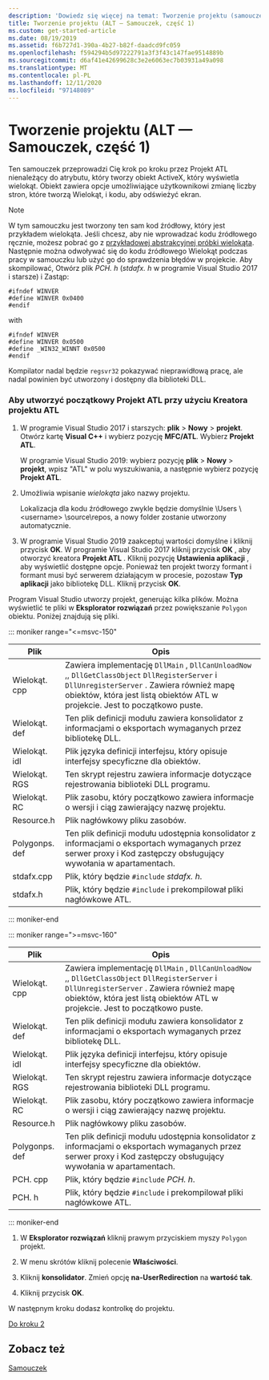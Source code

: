 ```yaml
---
description: 'Dowiedz się więcej na temat: Tworzenie projektu (samouczek ATL, część 1)'
title: Tworzenie projektu (ALT — Samouczek, część 1)
ms.custom: get-started-article
ms.date: 08/19/2019
ms.assetid: f6b727d1-390a-4b27-b82f-daadcd9fc059
ms.openlocfilehash: f594294b5d97222791a3f3f43c147fae9514889b
ms.sourcegitcommit: d6af41e42699628c3e2e6063ec7b03931a49a098
ms.translationtype: MT
ms.contentlocale: pl-PL
ms.lasthandoff: 12/11/2020
ms.locfileid: "97148089"
---
```

# <a name="creating-the-project-atl-tutorial-part-1"></a>Tworzenie projektu (ALT — Samouczek, część 1)

Ten samouczek przeprowadzi Cię krok po kroku przez Projekt ATL nienależący do atrybutu, który tworzy obiekt ActiveX, który wyświetla wielokąt. Obiekt zawiera opcje umożliwiające użytkownikowi zmianę liczby stron, które tworzą Wielokąt, i kodu, aby odświeżyć ekran.

> [!NOTE]
> W tym samouczku jest tworzony ten sam kod źródłowy, który jest przykładem wielokąta. Jeśli chcesz, aby nie wprowadzać kodu źródłowego ręcznie, możesz pobrać go z [przykładowej abstrakcyjnej próbki wielokąta](https://github.com/Microsoft/VCSamples/tree/master/VC2008Samples/ATL/Controls/Polygon). Następnie można odwoływać się do kodu źródłowego Wielokąt podczas pracy w samouczku lub użyć go do sprawdzenia błędów w projekcie.
> Aby skompilować, Otwórz plik *PCH. h* (*stdafx. h* w programie Visual Studio 2017 i starsze) i Zastąp:
>
> ```
> #ifndef WINVER
> #define WINVER 0x0400
> #endif
> ```
>
> with
>
> ```
> #ifndef WINVER
> #define WINVER 0x0500
> #define _WIN32_WINNT 0x0500
> #endif
> ```
>
> Kompilator nadal będzie `regsvr32` pokazywać nieprawidłową pracę, ale nadal powinien być utworzony i dostępny dla biblioteki DLL.

### <a name="to-create-the-initial-atl-project-using-the-atl-project-wizard"></a>Aby utworzyć początkowy Projekt ATL przy użyciu Kreatora projektu ATL

1. W programie Visual Studio 2017 i starszych: **plik**  >  **Nowy**  >  **projekt**. Otwórz kartę **Visual C++** i wybierz pozycję **MFC/ATL**. Wybierz **Projekt ATL**.

   W programie Visual Studio 2019: wybierz pozycję **plik**  >  **Nowy**  >  **projekt**, wpisz "ATL" w polu wyszukiwania, a następnie wybierz pozycję **Projekt ATL**.

1. Umożliwia wpisanie *wielokąta* jako nazwy projektu.

    Lokalizacja dla kodu źródłowego zwykle będzie domyślnie \Users \\ \<username> \source\repos, a nowy folder zostanie utworzony automatycznie.

1. W programie Visual Studio 2019 zaakceptuj wartości domyślne i kliknij przycisk **OK**.
   W programie Visual Studio 2017 kliknij przycisk **OK** , aby otworzyć kreatora **Projekt ATL** . Kliknij pozycję **Ustawienia aplikacji** , aby wyświetlić dostępne opcje. Ponieważ ten projekt tworzy formant i formant musi być serwerem działającym w procesie, pozostaw **Typ aplikacji** jako bibliotekę DLL. Kliknij przycisk **OK**.

Program Visual Studio utworzy projekt, generując kilka plików. Można wyświetlić te pliki w **Eksplorator rozwiązań** przez powiększanie `Polygon` obiektu. Poniżej znajdują się pliki.

::: moniker range="<=msvc-150"

|Plik|Opis|
|----------|-----------------|
|Wielokąt. cpp|Zawiera implementację `DllMain` , `DllCanUnloadNow` ,, `DllGetClassObject` `DllRegisterServer` i `DllUnregisterServer` . Zawiera również mapę obiektów, która jest listą obiektów ATL w projekcie. Jest to początkowo puste.|
|Wielokąt. def|Ten plik definicji modułu zawiera konsolidator z informacjami o eksportach wymaganych przez bibliotekę DLL.|
|Wielokąt. idl|Plik języka definicji interfejsu, który opisuje interfejsy specyficzne dla obiektów.|
|Wielokąt. RGS|Ten skrypt rejestru zawiera informacje dotyczące rejestrowania biblioteki DLL programu.|
|Wielokąt. RC|Plik zasobu, który początkowo zawiera informacje o wersji i ciąg zawierający nazwę projektu.|
|Resource.h|Plik nagłówkowy pliku zasobów.|
|Polygonps. def|Ten plik definicji modułu udostępnia konsolidator z informacjami o eksportach wymaganych przez serwer proxy i Kod zastępczy obsługujący wywołania w apartamentach.|
|stdafx.cpp|Plik, który będzie `#include` *stdafx. h*.|
|stdafx.h|Plik, który będzie `#include` i prekompilował pliki nagłówkowe ATL.|

::: moniker-end

::: moniker range=">=msvc-160"

|Plik|Opis|
|----------|-----------------|
|Wielokąt. cpp|Zawiera implementację `DllMain` , `DllCanUnloadNow` ,, `DllGetClassObject` `DllRegisterServer` i `DllUnregisterServer` . Zawiera również mapę obiektów, która jest listą obiektów ATL w projekcie. Jest to początkowo puste.|
|Wielokąt. def|Ten plik definicji modułu zawiera konsolidator z informacjami o eksportach wymaganych przez bibliotekę DLL.|
|Wielokąt. idl|Plik języka definicji interfejsu, który opisuje interfejsy specyficzne dla obiektów.|
|Wielokąt. RGS|Ten skrypt rejestru zawiera informacje dotyczące rejestrowania biblioteki DLL programu.|
|Wielokąt. RC|Plik zasobu, który początkowo zawiera informacje o wersji i ciąg zawierający nazwę projektu.|
|Resource.h|Plik nagłówkowy pliku zasobów.|
|Polygonps. def|Ten plik definicji modułu udostępnia konsolidator z informacjami o eksportach wymaganych przez serwer proxy i Kod zastępczy obsługujący wywołania w apartamentach.|
|PCH. cpp|Plik, który będzie `#include` *PCH. h*.|
|PCH. h|Plik, który będzie `#include` i prekompilował pliki nagłówkowe ATL.|

::: moniker-end

1. W **Eksplorator rozwiązań** kliknij prawym przyciskiem myszy `Polygon` projekt.

1. W menu skrótów kliknij polecenie **Właściwości**.

1. Kliknij **konsolidator**. Zmień opcję **na-UserRedirection** na **wartość tak**.

1. Kliknij przycisk **OK**.

W następnym kroku dodasz kontrolkę do projektu.

[Do kroku 2](../atl/adding-a-control-atl-tutorial-part-2.md)

## <a name="see-also"></a>Zobacz też

[Samouczek](../atl/active-template-library-atl-tutorial.md)

